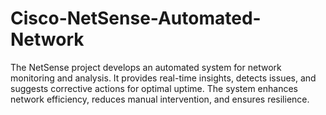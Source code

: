 # Cisco-NetSense-Automated-Network
The NetSense project develops an automated system for network monitoring and analysis. It provides real-time insights, detects issues, and suggests corrective actions for optimal uptime. The system enhances network efficiency, reduces manual intervention, and ensures resilience.
